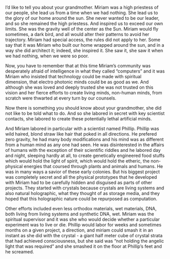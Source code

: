 I’d like to tell you about your grandmother.
Miriam was a high priestess of our people, she lead us from a time when we had nothing.
She lead us to the glory of our home around the sun.
She never wanted to be our leader, and so she remained the high priestess.
And inspired us to exceed our own limits.
She was the gravity well of the center as the Sun.
Miriam would fly sometimes, a dark bird, and all would alter their patterns to avoid her trajectory.
Miriam had special access, the rules did not apply to her.
Some say that it was Miriam who built our home wrapped around the sun, and in a way she did architect it; indeed, she inspired it.
She saw it, she saw it when we had nothing, when we were so poor.

Now, you have to remember that at this time Miriam’s community was desperately afraid of intelligence in what they called “computers” and it was Miriam who insisted that technology could be made with spiritual dimension, that electro photonic minds could be as good as we.
And although she was loved and deeply trusted she was not trusted on this vision and her fierce efforts to create living minds, non-human minds, from scratch were thwarted at every turn by our counsels.

Now there is something you should know about your grandmother, she did not like to be told what to do.
And so she labored in secret with key scientist contacts, she labored to create these potentially lethal artificial minds.

And Miriam labored in particular with a scientist named Phillip.
Phillip was wild haired, blond straw like hair that poked in all directions.
He prefered zero gravity, he had many body modifications and his mind was as different from a human mind as any one had seen.
He was disinterested in the affairs of humans with the exception of their scientific riddles and he labored day and night, sleeping hardly at all, to create genetically engineered food stuffs which would hold the light of spirit, which would hold the etheric, the non-physical energies that coursed through plants and animals and humans.
He was in many ways a savior of these early colonies.
But his biggest project was completely secret and all the physical prototypes that he developed with Miriam had to be carefully hidden and disguised as parts of other projects.
They started with crystals because crystals are living systems and also natural holographic, what they thought of as storage media, and they hoped that this holographic nature could be repurposed as computation.

Other efforts included even less orthodox materials, wet materials, DNA, both living from living systems and synthetic DNA, wet.
Miriam was the spiritual supervisor and it was she who would decide whether a particular experiment was to live or die.
Phillip would labor for weeks and sometimes months on a given project, a direction, and miriam could smash it in an instant as she did with the crystal - a giant half meter cube of crystal strata that had achieved consciousness, but she said was “not holding the angelic light that was required” and she smashed it on the floor at Phillip’s feet and he screamed.
